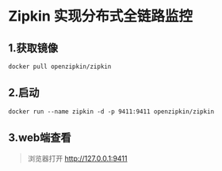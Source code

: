 # Zipkin 实现分布式全链路监控


## 1.获取镜像

```shell
docker pull openzipkin/zipkin
```

## 2.启动

```shell
docker run --name zipkin -d -p 9411:9411 openzipkin/zipkin
```

## 3.web端查看

> 浏览器打开 http://127.0.0.1:9411